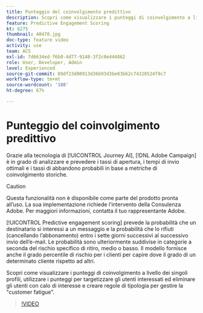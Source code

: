```yaml
---
title: Punteggio del coinvolgimento predittivo
description: Scopri come visualizzare i punteggi di coinvolgimento a livello dei singoli profili, utilizzare i punteggi per targetizzare gli utenti interessati ed eliminare gli utenti con calo di interesse e creare regole di tipologia per gestire la "customer fatigue".
feature: Predictive Engagement Scoring
kt: 6275
thumbnail: 40470.jpg
doc-type: feature video
activity: use
team: ACS
exl-id: 7d6634ed-f6b0-4d77-9148-3f2c0e444862
role: User, Developer, Admin
level: Experienced
source-git-commit: 89df23d00913d36b93d3be03b62c74320524f9c7
workflow-type: tm+mt
source-wordcount: '188'
ht-degree: 67%

---
```


# Punteggio del coinvolgimento predittivo

Grazie alla tecnologia di [!UICONTROL Journey AI], [!DNL Adobe Campaign] è in grado di analizzare e prevedere i tassi di apertura, i tempi di invio ottimali e i tassi di abbandono probabili in base a metriche di coinvolgimento storiche.

>[!CAUTION]
>Questa funzionalità non è disponibile come parte del prodotto pronta all’uso. La sua implementazione richiede l’intervento della Consulenza Adobe. Per maggiori informazioni, contatta il tuo rappresentante Adobe.

[!UICONTROL Predictive engagement scoring] prevede la probabilità che un destinatario si interessi a un messaggio e la probabilità che lo rifiuti (cancellando l’abbonamento) entro i sette giorni successivi al successivo invio dell’e-mail. Le probabilità sono ulteriormente suddivise in categorie a seconda del rischio specifico di ritiro, medio o basso. Il modello fornisce anche il grado percentile di rischio per i clienti per capire dove il grado di un determinato cliente rispetto ad altri.

Scopri come visualizzare i punteggi di coinvolgimento a livello dei singoli profili, utilizzare i punteggi per targetizzare gli utenti interessati ed eliminare gli utenti con calo di interesse e creare regole di tipologia per gestire la &quot;customer fatigue&quot;.

>[!VIDEO](https://video.tv.adobe.com/v/40470?quality=12&learn=on)
